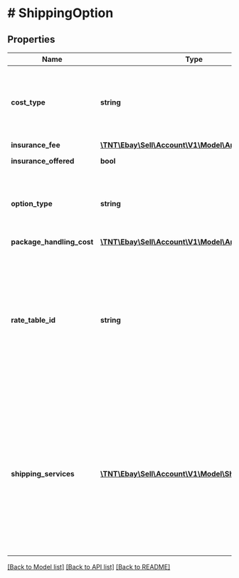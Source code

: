 # # ShippingOption

## Properties

Name | Type | Description | Notes
------------ | ------------- | ------------- | -------------
**cost_type** | **string** | This field defines whether the shipping cost model is &lt;code&gt;FLAT_RATE&lt;/code&gt; (the same rate for all buyers, or buyers within a region if shipping rate tables are used) or &lt;code&gt;CALCULATED&lt;/code&gt; (the shipping rate varies by the ship-to location and size and weight of the package). &lt;br/&gt;&lt;br/&gt;This field is conditionally required if any shipping service options are specified (domestic and/or international). For implementation help, refer to &lt;a href&#x3D;&#39;https://developer.ebay.com/api-docs/sell/account/types/api:ShippingCostTypeEnum&#39;&gt;eBay API documentation&lt;/a&gt; | [optional]
**insurance_fee** | [**\TNT\Ebay\Sell\Account\V1\Model\Amount**](Amount.md) |  | [optional]
**insurance_offered** | **bool** | This field has been deprecated. &lt;br/&gt;&lt;br/&gt;Shipping insurance is offered only via a shipping carrier&#39;s shipping services and is no longer available via eBay shipping policies. | [optional]
**option_type** | **string** | This field is used to indicate if the corresponding shipping service options (under &lt;b&gt;shippingServices&lt;/b&gt; array) are domestic or international shipping service options. This field is conditionally required if any shipping service options are specified (domestic and/or international). For implementation help, refer to &lt;a href&#x3D;&#39;https://developer.ebay.com/api-docs/sell/account/types/api:ShippingOptionTypeEnum&#39;&gt;eBay API documentation&lt;/a&gt; | [optional]
**package_handling_cost** | [**\TNT\Ebay\Sell\Account\V1\Model\Amount**](Amount.md) |  | [optional]
**rate_table_id** | **string** | This field is used if the seller wants to associate a domestic or international shipping rate table to the fulfillment business policy. The &lt;a href&#x3D;\&quot;/api-docs/sell/account/resources/rate_table/methods/getRateTables\&quot;&gt;getRateTables&lt;/a&gt; method can be used to retrieve shipping rate table IDs.&lt;br/&gt;&lt;br/&gt;With domestic and international shipping rate tables, the seller can set different shipping costs based on shipping regions and shipping speed/level of service (one-day, expedited, standard, economy). There are also options to additional per-weight and handling charges.&lt;br/&gt;&lt;br/&gt;Sellers need to be careful that shipping rate tables match the corresponding shipping service options. In other words, a domestic shipping rate table must not be specified in the same container where international shipping service options are being specified, and vice versa, and the shipping speed/level of service of the provided shipping service options should match the shipping speed/level of service options that are defined in the shipping rate tables. For example, if the corresponding shipping rate table defines costs for one-day shipping services, there should be at least one one-day shipping service option specified under the &lt;b&gt;shippingServices&lt;/b&gt; array.&lt;br/&gt;&lt;br/&gt;This field is returned if set. | [optional]
**shipping_services** | [**\TNT\Ebay\Sell\Account\V1\Model\ShippingService[]**](ShippingService.md) | This array consists of the domestic or international shipping services options that are defined for the policy. The shipping service options defined under this array should match what is set in the corresponding &lt;b&gt;shippingOptions.optionType&lt;/b&gt; field (which controls whether domestic or international shipping service options are being defined). If a shipping rate table is being used, the specified shipping service options should also match the shipping rate table settings (domestic or international, shipping speed/level of service, etc.) &lt;br/&gt;&lt;br/&gt;Sellers can specify up to four domestic shipping services and up to five international shipping service options by using separate &lt;b&gt;shippingService&lt;/b&gt; containers for each. If the seller is using the Global Shipping Program as an international option, only a total of four international shipping service options (including GSP) can be offered. &lt;br/&gt;&lt;br/&gt; See &lt;a href&#x3D;\&quot;/api-docs/sell/static/seller-accounts/ht_shipping-setting-shipping-carrier-and-service-values.html\&quot; target&#x3D;\&quot;_blank\&quot;&gt;How to set up shipping carrier and shipping service values&lt;/a&gt;. &lt;br /&gt;&lt;br /&gt;To use the eBay standard envelope service (eSE), see &lt;a href&#x3D;\&quot;/api-docs/sell/static/seller-accounts/using-the-ebay-standard-envelope-service.html\&quot; target&#x3D;\&quot;_blank\&quot;&gt;Using eBay standard envelope (eSE) service&lt;/a&gt;.&lt;br /&gt;&lt;br /&gt;This array is conditionally required if the seller is offering one or more domestic and/or international shipping service options. | [optional]

[[Back to Model list]](../../README.md#models) [[Back to API list]](../../README.md#endpoints) [[Back to README]](../../README.md)
